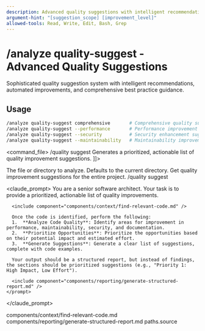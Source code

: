 ```yaml
---
description: Advanced quality suggestions with intelligent recommendations, automated improvements, and best practice guidance
argument-hint: "[suggestion_scope] [improvement_level]"
allowed-tools: Read, Write, Edit, Bash, Grep
---
```


# /analyze quality-suggest - Advanced Quality Suggestions

Sophisticated quality suggestion system with intelligent recommendations, automated improvements, and comprehensive best practice guidance.

## Usage
```bash
/analyze quality-suggest comprehensive       # Comprehensive quality suggestions
/analyze quality-suggest --performance       # Performance improvement suggestions
/analyze quality-suggest --security          # Security enhancement suggestions
/analyze quality-suggest --maintainability   # Maintainability improvements
```

<command_file>
  <metadata>
    <name>/quality suggest</name>
    <purpose>Generates a prioritized, actionable list of quality improvement suggestions.</purpose>
    <usage>
      <![CDATA[
      /quality suggest <target_path=".">
      ]]>
    </usage>
  </metadata>

  <arguments>
    <argument name="target_path" type="string" required="false" default=".">
      <description>The file or directory to analyze. Defaults to the current directory.</description>
    </argument>
  </arguments>
  
  <examples>
    <example>
      <description>Get quality improvement suggestions for the entire project.</description>
      <usage>/quality suggest</usage>
    </example>
  </examples>

  <claude_prompt>
    <prompt>
      You are a senior software architect. Your task is to provide a prioritized, actionable list of quality improvements.

      <include component="components/context/find-relevant-code.md" />

      Once the code is identified, perform the following:
      1.  **Analyze Code Quality**: Identify areas for improvement in performance, maintainability, security, and documentation.
      2.  **Prioritize Opportunities**: Prioritize the opportunities based on their potential impact and estimated effort.
      3.  **Generate Suggestions**: Generate a clear list of suggestions, complete with code examples.

      Your output should be a structured report, but instead of findings, the sections should be prioritized suggestions (e.g., "Priority 1: High Impact, Low Effort").

      <include component="components/reporting/generate-structured-report.md" />
    </prompt>
  </claude_prompt>

  <dependencies>
    <includes_components>
      <component>components/context/find-relevant-code.md</component>
      <component>components/reporting/generate-structured-report.md</component>
    </includes_components>
    <uses_config_values>
      <value>paths.source</value>
    </uses_config_values>
  </dependencies>
</command_file>
